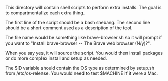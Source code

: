 This directory will contain shell scripts to perform extra installs.
The goal is to compartmentalize each extra thing.

The first line of the script should be a bash shebang.
The second line should be a short comment used as a description of the tool.

The file name would be something like brave-browser.sh so it will prompt if
you want to "Install brave-browser -- The Brave web browser (N/y)?".

When you say yes, it will source the script.  You would then install packages
or do more complex install and setup as needed.

The $ID variable should contain the OS type as determined by setup.sh from
/etc/os-release. You would need to test $MACHINE if it were a Mac.
